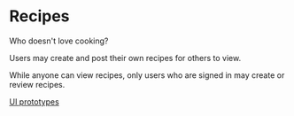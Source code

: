 # Recipes
Who doesn't love cooking?

Users may create and post their own recipes for others to view.

While anyone can view recipes, only users who are signed in may create or review recipes.

[UI prototypes](www.figma.com)
